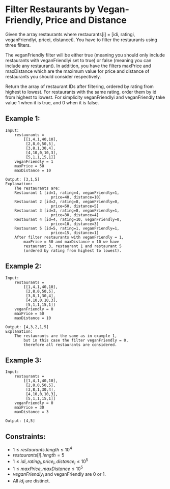# Filter Restaurants by Vegan-Friendly, Price and Distance

Given the array restaurants where  restaurants[i] = [idi, ratingi, veganFriendlyi, pricei, distancei]. You have to filter the restaurants using three filters.

The veganFriendly filter will be either true (meaning you should only include restaurants with veganFriendlyi set to true) or false (meaning you can include any restaurant). In addition, you have the filters maxPrice and maxDistance which are the maximum value for price and distance of restaurants you should consider respectively.

Return the array of restaurant IDs after filtering, ordered by rating from highest to lowest. For restaurants with the same rating, order them by id from highest to lowest. For simplicity veganFriendlyi and veganFriendly take value 1 when it is true, and 0 when it is false.

 

## Example 1:

    Input: 
        restaurants = 
            [[1,4,1,40,10],
             [2,8,0,50,5],
             [3,8,1,30,4],
             [4,10,0,10,3],
             [5,1,1,15,1]]
        veganFriendly = 1
        maxPrice = 50
        maxDistance = 10

    Output: [3,1,5] 
    Explanation: 
        The restaurants are:
        Restaurant 1 [id=1, rating=4, veganFriendly=1, 
                        price=40, distance=10]
        Restaurant 2 [id=2, rating=8, veganFriendly=0, 
                        price=50, distance=5]
        Restaurant 3 [id=3, rating=8, veganFriendly=1, 
                        price=30, distance=4]
        Restaurant 4 [id=4, rating=10, veganFriendly=0, 
                        price=10, distance=3]
        Restaurant 5 [id=5, rating=1, veganFriendly=1, 
                        price=15, distance=1] 
        After filter restaurants with veganFriendly = 1, 
            maxPrice = 50 and maxDistance = 10 we have 
            restaurant 3, restaurant 1 and restaurant 5 
            (ordered by rating from highest to lowest). 

## Example 2:
    
    Input: 
        restaurants = 
            [[1,4,1,40,10],
             [2,8,0,50,5],
             [3,8,1,30,4],
             [4,10,0,10,3],
             [5,1,1,15,1]]
        veganFriendly = 0
        maxPrice = 50
        maxDistance = 10

    Output: [4,3,2,1,5]
    Explanation: 
        The restaurants are the same as in example 1, 
            but in this case the filter veganFriendly = 0, 
            therefore all restaurants are considered.

## Example 3:

    Input: 
        restaurants = 
            [[1,4,1,40,10],
             [2,8,0,50,5],
             [3,8,1,30,4],
             [4,10,0,10,3],
             [5,1,1,15,1]]
        veganFriendly = 0
        maxPrice = 30
        maxDistance = 3

    Output: [4,5]

 

## Constraints:

* $1 \le restaurants.length \le 10^4$
* $restaurants[i].length = 5$
* $1 \le idi, rating_i, price_i, distance_i \le 10^5$
* $1 \le maxPrice, maxDistance \le 10^5$
* $veganFriendly_i$ and veganFriendly are 0 or 1.
* All $id_i$ are distinct.

